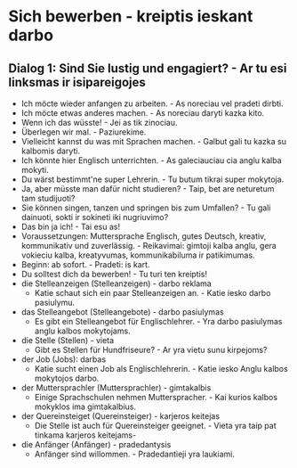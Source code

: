 # Sich bewerben - kreiptis ieskant darbo

## Dialog 1: Sind Sie lustig und engagiert? - Ar tu esi linksmas ir isipareigojes

- Ich möcte wieder anfangen zu arbeiten. - As noreciau vel pradeti dirbti.
- Ich möcte etwas anderes machen. - As noreciau daryti kazka kito.
- Wenn ich das wüsste! - Jei as tik zinociau.
- Überlegen wir mal. - Paziurekime.
- Vielleicht kannst du was mit Sprachen machen. - Galbut gali tu kazka su kalbomis daryti.
- Ich könnte hier Englisch unterrichten. - As galeciauciau cia anglu kalba mokyti.
- Du wärst bestimmt'ne super Lehrerin. - Tu butum tikrai super mokytoja.
- Ja, aber müsste man dafür nicht studieren? - Taip, bet are neturetum tam studijuoti?
- Sie können singen, tanzen und springen bis zum Umfallen? - Tu gali dainuoti, sokti ir sokineti iki nugriuvimo?
- Das bin ja ich! - Tai esu as!
- Voraussetzungen: Muttersprache Englisch, gutes Deutsch, kreativ, kommunikativ und zuverlässig. - Reikavimai: gimtoji kalba anglu, gera vokieciu kalba, kreatyvumas, kommunikabiluma ir patikimumas.
- Beginn: ab sofort. - Pradeti: is kart.
- Du solltest dich da bewerben! - Tu turi ten kreiptis!
- die Stelleanzeigen (Stelleanzeigen) - darbo reklama
    - Katie schaut sich ein paar Stelleanzeigen an. - Katie iesko darbo pasiulymu.
- das Stelleangebot (Stelleangebote) - darbo pasiulymas
    - Es gibt ein Stelleangebot für Englischlehrer. - Yra darbo pasiulymas anglu kalbos mokytojams.
- die Stelle (Stellen) - vieta
    - Gibt es Stellen für Hundfriseure? - Ar yra vietu sunu kirpejoms?
- der Job (Jobs): darbas
    - Katie sucht einen Job als Englischlehrerin. - Katie iesko Anglu kalbos mokytojos darbo.
- der Muttersprachler (Muttersprachler) - gimtakalbis
    - Einige Sprachschulen nehmen Mutterspracher. - Kai kurios kalbos mokyklos ima gimtakalbius.
- der Quereinsteiget (Quereinsteiger) - karjeros keitejas
    - Die Stelle ist auch für Quereinsteiger geeignet. - Vieta yra taip pat tinkama karjeros keitejams-
- die Anfänger (Anfänger) - pradedantysis
    - Anfänger sind willommen. - Pradedantieji yra laukiami.
